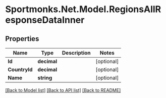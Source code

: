 # Sportmonks.Net.Model.RegionsAllResponseDataInner

## Properties

Name | Type | Description | Notes
------------ | ------------- | ------------- | -------------
**Id** | **decimal** |  | [optional] 
**CountryId** | **decimal** |  | [optional] 
**Name** | **string** |  | [optional] 

[[Back to Model list]](../README.md#documentation-for-models) [[Back to API list]](../README.md#documentation-for-api-endpoints) [[Back to README]](../README.md)

